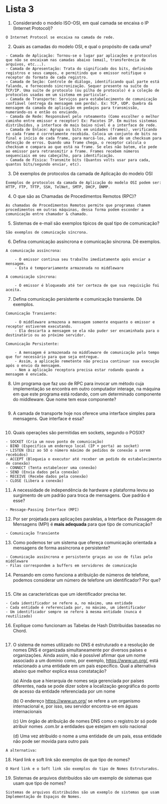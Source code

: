 # Lista 3

1. Considerando o modelo ISO-OSI, em qual camada se encaixa o IP (Internet Protocol)?

```
O Internet Protocol se encaixa na camada de rede.
```

2. Quais as camadas do modelo OSI, e qual o propósito de cada uma?

```
- Camada de Aplicação: Tornou-se o lugar par aplicações e protocolos que não se encaixam nas camadas abaixo (email, transferência de arquivos, etc...).
- Camada de Apresentação: Trata do significado dos bits, definindo registros e seus campos, e permitindo que o emissor notifique o receptor do formato de cada registro.
- Camada de Seção: Controle de diálogo, identificando qual parte está falando, e fornecendo sincronização. Sequer presente na suíte do TCP/IP. Uma suíte de protocolo (ou pilha de protocolo) é a coleção de protocolos usadas em um sistema em particular.
- Camada de Transporte: Serviços para estabelecimento de comunicação confiável (entrega da mensagem sem perda). Ex: TCP, UDP. Quebra da mensagem da camada de aplicação em pedaços para transmissão, numerando-os e então os enviando.
- Camada de Rede: Responsável pelo roteamento (Como escolher o melhor caminho entre emissor e receptor) Ex: Pacotes IP. Em muitos sistemas distribuídos, a interface de mais baixo nível é a interface de rede.
- Camada de Enlace: Agrupa os bits em unidades (frames), verificando se cada frame é corretamente recebida. Coloca um conjunto de bits no final e início de cada frame, para marcá-los, alem de um checksum para detecção de erros. Quando uma frame chega, o receptor calcula o checksum e compara ao que está na frame. Se eles não batem, ele pede ao emissor para retransmitir a frame. Frames recebem números sequenciais em seu cabeçalho, para identificação.
- Camada de Física: Transmite bits (Quantos volts usar para cada, quantos bits/segundo enviar, etc).
```

3. Dê exemplos de protocolos da camada de Aplicação do modelo OSI

```
Exemplos de protocolos da camada de Aplicação do modelo OSI podem ser: HTTP, FTP, TFTP, SSH, TelNet, SMTP, DHCP, DNMP.
```

4. O que são as Chamadas de Procedimentos Remotos (RPC)?

```
As chamadas de Procedimentos Remotos permite que programas chamem procedimentos em outras máquinas, dessa forma podem esconder a comunicação entre chamador & chamado.
```

5. Sistemas de e-mail são exemplos típicos de qual tipo de comunicação?

```
São exemplos de comunicação síncrona.
```

6. Defina comunicação assíncrona e comunicação síncrona. Dê exemplos.

```
A comunicação assíncrona: 

    - O emissor continua seu trabalho imediatamente após enviar a mensagem.
    - Esta é temporariamente armazenada no middleware

A comunicação síncrona:

    - O emissor é bloqueado até ter certeza de que sua requisição foi aceita.
```

7. Defina comunicação persistente e comunicação transiente. Dê exemplos.

```
Comunicação Transiente:

    - O middleware armazena a mensagem somente enquanto o emissor e receptor estiverem executando.
    - Ela descarta a mensagem se ela não puder ser encaminhada para o destinatário ou ao próximo servidor.

Comunicação Persistente:

    - A mensagem é armazenada no middleware de comunicação pelo tempo que for necessário para que seja entregue.
    - Assim, a aplicação remetente não precisa continuar sua execução após o envio da mensagem.
    - Nem a aplicação receptora precisa estar rodando quando a mensagem é enviada.
```

8. Um programa que faz uso de RPC para invocar um método cuja implementação se encontra em outro computador interage, na máquina em que este programa está rodando, com um determinado componente do middleware. Que nome tem esse componente?

```

```

9. A camada de transporte hoje nos oferece uma interface simples para mensagens. Que interface é essa?

```

```

10. Quais operações são permitidas em sockets, segundo o POSIX?

```
- SOCKET (Cria um novo ponto de comunicação)
- BIND (Especifica um endereço local (IP + porta) ao socket)
- LISTEN (Diz ao SO o nùmero máximo de pedidos de conexão a serem recebidos)
- ACCEPT (Bloqueia o executor até receber um pedido de estabelecimento de conexão)
- CONNECT (Tenta estabelecer uma conexão)
- SEND (Envia dados pela conexão)
- RECEIVE (Recebe dados pela conexão)
- CLOSE (Libera a conexão)
```

11. A necessidade de independência de hardware e plataforma levou ao surgimento de um padrão para troca de mensagens. Que padrão é esse?

```
- Message-Passing Interface (MPI)
```

12. Por ser projetada para aplicações paralelas, a Interface de Passagem de Mensagens (MPI) é **mais adequada** para que tipo de comunicação?

```
- Comunicação Transiente
```

13. Como podemos ter um sistema que ofereça comunicação orientada a mensagens de forma assíncrona e persistente?

```
- Comunicação assíncrona e persistente graças ao uso de filas pelo middleware
- Filas correspondem a buffers em servidores de comunicação
```


14. Pensando em como funciona a atribuição de números de telefone, podemos considerar um número de telefone um identificador? Por que?

```

```

15. Cite as características que um identificador precisa ter. 

```
- Cada identificador se refere a, no máximo, uma entidade
- Cada entidade é referenciada por, no máximo, um identificador
- Um identificador sempre se refere à mesma entidade (nunca é reutilizado)
```

16. Explique como funcionam as Tabelas de Hash Distribuídas baseadas no Chord. 

```

```

17. O sistema de nomes utilizado no DNS é estruturado e a resolução de nomes DNS é organizada simultaneamente por diversos países e organizações. Ainda assim, não é possível afirmar que um nome associado a um domínio como, por exemplo, https://www.un.org/, está relacionado a uma entidade em um país específico. Qual a alternativa abaixo que melhor explica essa constatação?

    (a) Ainda que a hierarquia de nomes seja gerenciada por países diferentes, nada se pode dizer sobre a localização geográfica do ponto de acesso da entidade referenciada por um nome

    (b) O endereço https://www.un.org/ se refere a um organismo internacional e, por isso, seu servidor encontra-se em águas internacionais

    (c) Um órgão de atribuição de nomes DNS como o registro.br só pode atribuir nomes .com.br a entidades que estejam em solo nacional

    (d) Uma vez atribuído o nome a uma entidade de um país, essa entidade não pode ser movida para outro país

```
A alternativa: 
```

18. Hard link e soft link são exemplos de que tipo de nomes?

```
O Hard link e o Soft link são exemplos do tipo de Nomes Estruturados.
```

19. Sistemas de arquivos distribuídos são um exemplo de sistemas que usam que tipo de nomes?

```
Sistemas de arquivos distribuídos são um exemplo de sistemas que usam Implementação de Espaços de Nomes.
```
